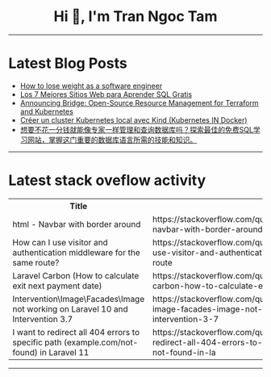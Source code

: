 <h1 align="center">Hi 👋, I'm Tran Ngoc Tam</h1>

---

# Latest Blog Posts 
<!-- BLOG-POST-LIST:START -->
- [How to lose weight as a software engineer](https://dev.to/winstonpuckett/how-to-lose-weight-as-a-software-engineer-2mc9)
- [Los 7 Mejores Sitios Web para Aprender SQL Gratis](https://dev.to/ladanovnick/los-7-mejores-sitios-web-para-aprender-sql-gratis-c3i)
- [Announcing Bridge: Open-Source Resource Management for Terraform and Kubernetes](https://dev.to/yaron_torjeman_5288cbab83/announcing-bridge-open-source-resource-management-for-terraform-and-kubernetes-18f1)
- [Créer un cluster Kubernetes local avec Kind &lpar;Kubernetes IN Docker&rpar;](https://dev.to/laformulenuagique/creer-un-cluster-kubernetes-local-avec-kind-kubernetes-in-docker-2k71)
- [想要不花一分钱就能像专家一样管理和查询数据库吗？探索最佳的免费SQL学习网站，掌握这门重要的数据库语言所需的技能和知识。](https://dev.to/ladanovnick/best-free-online-platform-2024-to-learn-sql-34jl)
<!-- BLOG-POST-LIST:END -->

---

# Latest stack oveflow activity
<table>
  <tr><th>Title</th><th>Link</th></tr>
  <!-- STACKOVERFLOW:START --><tr><td>html - Navbar with border around</td><td>https://stackoverflow.com/questions/78773542/html-navbar-with-border-around</td></tr><tr><td>How can I use visitor and authentication middleware for the same route?</td><td>https://stackoverflow.com/questions/78773541/how-can-i-use-visitor-and-authentication-middleware-for-the-same-route</td></tr><tr><td>Laravel Carbon &lpar;How to calculate exit next payment date&rpar;</td><td>https://stackoverflow.com/questions/78773520/laravel-carbon-how-to-calculate-exit-next-payment-date</td></tr><tr><td>Intervention\Image\Facades\Image not working on Laravel 10 and Intervention 3.7</td><td>https://stackoverflow.com/questions/78773509/intervention-image-facades-image-not-working-on-laravel-10-and-intervention-3-7</td></tr><tr><td>I want to redirect all 404 errors to specific path &lpar;example.com/not-found&rpar; in Laravel 11</td><td>https://stackoverflow.com/questions/78773496/i-want-to-redirect-all-404-errors-to-specific-path-example-com-not-found-in-la</td></tr><!-- STACKOVERFLOW:END -->
</table>

---


